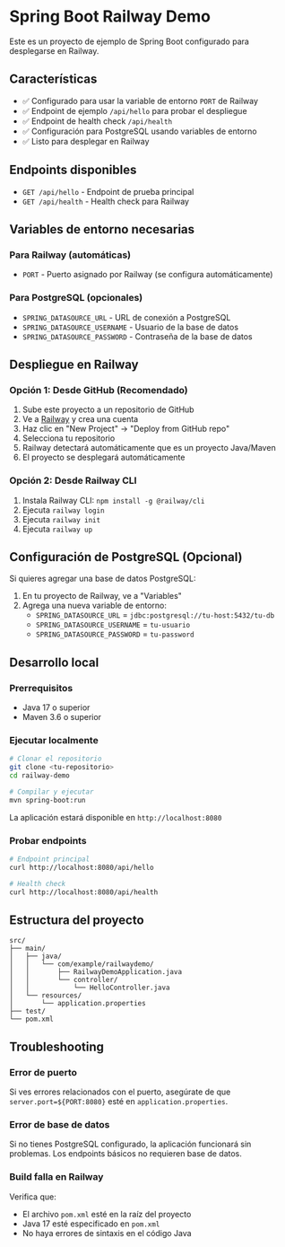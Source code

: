 # Spring Boot Railway Demo

Este es un proyecto de ejemplo de Spring Boot configurado para desplegarse en Railway.

## Características

- ✅ Configurado para usar la variable de entorno `PORT` de Railway
- ✅ Endpoint de ejemplo `/api/hello` para probar el despliegue
- ✅ Endpoint de health check `/api/health`
- ✅ Configuración para PostgreSQL usando variables de entorno
- ✅ Listo para desplegar en Railway

## Endpoints disponibles

- `GET /api/hello` - Endpoint de prueba principal
- `GET /api/health` - Health check para Railway

## Variables de entorno necesarias

### Para Railway (automáticas)
- `PORT` - Puerto asignado por Railway (se configura automáticamente)

### Para PostgreSQL (opcionales)
- `SPRING_DATASOURCE_URL` - URL de conexión a PostgreSQL
- `SPRING_DATASOURCE_USERNAME` - Usuario de la base de datos
- `SPRING_DATASOURCE_PASSWORD` - Contraseña de la base de datos

## Despliegue en Railway

### Opción 1: Desde GitHub (Recomendado)

1. Sube este proyecto a un repositorio de GitHub
2. Ve a [Railway](https://railway.app) y crea una cuenta
3. Haz clic en "New Project" → "Deploy from GitHub repo"
4. Selecciona tu repositorio
5. Railway detectará automáticamente que es un proyecto Java/Maven
6. El proyecto se desplegará automáticamente

### Opción 2: Desde Railway CLI

1. Instala Railway CLI: `npm install -g @railway/cli`
2. Ejecuta `railway login`
3. Ejecuta `railway init`
4. Ejecuta `railway up`

## Configuración de PostgreSQL (Opcional)

Si quieres agregar una base de datos PostgreSQL:

1. En tu proyecto de Railway, ve a "Variables"
2. Agrega una nueva variable de entorno:
   - `SPRING_DATASOURCE_URL` = `jdbc:postgresql://tu-host:5432/tu-db`
   - `SPRING_DATASOURCE_USERNAME` = `tu-usuario`
   - `SPRING_DATASOURCE_PASSWORD` = `tu-password`

## Desarrollo local

### Prerrequisitos
- Java 17 o superior
- Maven 3.6 o superior

### Ejecutar localmente

```bash
# Clonar el repositorio
git clone <tu-repositorio>
cd railway-demo

# Compilar y ejecutar
mvn spring-boot:run
```

La aplicación estará disponible en `http://localhost:8080`

### Probar endpoints

```bash
# Endpoint principal
curl http://localhost:8080/api/hello

# Health check
curl http://localhost:8080/api/health
```

## Estructura del proyecto

```
src/
├── main/
│   ├── java/
│   │   └── com/example/railwaydemo/
│   │       ├── RailwayDemoApplication.java
│   │       └── controller/
│   │           └── HelloController.java
│   └── resources/
│       └── application.properties
├── test/
└── pom.xml
```

## Troubleshooting

### Error de puerto
Si ves errores relacionados con el puerto, asegúrate de que `server.port=${PORT:8080}` esté en `application.properties`.

### Error de base de datos
Si no tienes PostgreSQL configurado, la aplicación funcionará sin problemas. Los endpoints básicos no requieren base de datos.

### Build falla en Railway
Verifica que:
- El archivo `pom.xml` esté en la raíz del proyecto
- Java 17 esté especificado en `pom.xml`
- No haya errores de sintaxis en el código Java 